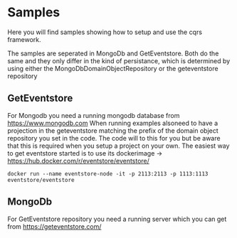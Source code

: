 # Samples
Here you will find samples showing how to setup and use the cqrs framework. 

The samples are seperated in MongoDb and GetEventstore. Both do the same and they only differ in the kind of persistance, which is determined by using either the MongoDbDomainObjectRepository or the geteventstore repository

## GetEventstore
For Mongodb you need a running mongodb database from https://www.mongodb.com
When running examples  alsoneed to have a projection in the geteventstore matching the prefix of the domain object repository you set in the code. The code will to this for you but be aware that this is required when you setup a project on your own.
The easiest way to get eventstore started is to use its dockerimage -> https://hub.docker.com/r/eventstore/eventstore/

```docker run --name eventstore-node -it -p 2113:2113 -p 1113:1113 eventstore/eventstore```


## MongoDb
For GetEventstore repository you need a running server which you can get from https://geteventstore.com/
